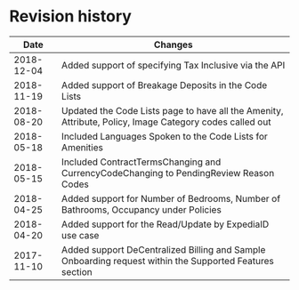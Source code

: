 # Revision history

| Date | Changes |
| ---- | ---------------- |
| 2018-12-04 | Added support of specifying Tax Inclusive via the API
| 2018-11-19 | Added support of Breakage Deposits in the Code Lists
| 2018-08-20 | Updated the Code Lists page to have all the Amenity, Attribute, Policy, Image Category codes called out
| 2018-05-18 | Included Languages Spoken to the Code Lists for Amenities
| 2018-05-15 | Included ContractTermsChanging and CurrencyCodeChanging to PendingReview Reason Codes
| 2018-04-25 | Added support for Number of Bedrooms, Number of Bathrooms, Occupancy under Policies
| 2018-04-20 | Added support for the Read/Update by ExpediaID use case
| 2017-11-10 | Added support DeCentralized Billing and Sample Onboarding request within the Supported Features section
